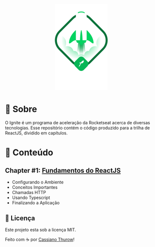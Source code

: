 <h1 align="center">
    <img alt="Ignite ReactJS" title="Ignite ReactJS" src="./.github/ignite.png" />
</h1>

# 🚀 Sobre

O Ignite é um programa de aceleração da Rocketseat acerca de diversas tecnologias. Esse repositório contém o código produzido para a trilha de ReactJS, dividido em capítulos.

# 📑 Conteúdo

## Chapter #1: [Fundamentos do ReactJS](https://github.com/CassianoThurow/01-github-explorer)

- Configurando o Ambiente
- Conceitos Importantes
- Chamadas HTTP
- Usando Typescript
- Finalizando a Aplicação

## 📝 Licença

Este projeto esta sob a licença MIT.

Feito com ☕ por [Cassiano Thurow](https://www.linkedin.com/in/cassiano-thurow/)!
